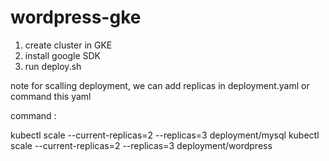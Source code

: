 # wordpress-gke

1. create cluster in GKE
2. install google SDK
3. run deploy.sh

note for scalling deployment, we can add replicas in deployment.yaml or command this yaml

command :

kubectl scale --current-replicas=2 --replicas=3 deployment/mysql
kubectl scale --current-replicas=2 --replicas=3 deployment/wordpress